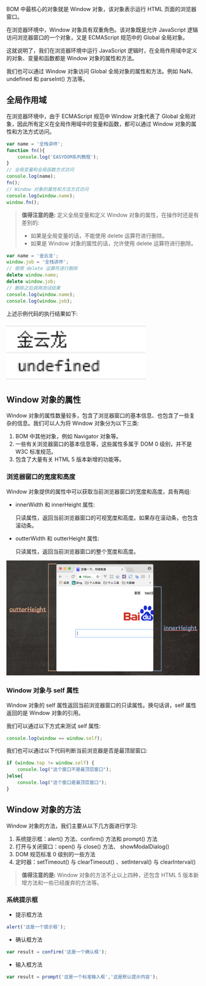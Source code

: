 BOM 中最核心的对象就是 Window 对象，该对象表示运行 HTML 页面的浏览器窗口。

在浏览器环境中，Window 对象具有双重角色。该对象既是允许 JavaScript 逻辑访问浏览器窗口的一个对象，又是 ECMAScript 规范中的 Global 全局对象。

这就说明了，我们在浏览器环境中运行 JavaScript 逻辑时，在全局作用域中定义的对象、变量和函数都是 Window 对象的属性和方法。

我们也可以通过 Window 对象访问 Global 全局对象的属性和方法。例如 NaN、undefined 和 parseInt() 方法等。

## 全局作用域

在浏览器环境中，由于 ECMAScript 规范中 Window 对象代表了 Global 全局对象，因此所有定义在全局作用域中的变量和函数，都可以通过 Window 对象的属性和方法方式访问。

```javascript
var name = '全栈讲师';
function fn(){
	console.log('EASYDOM系列教程');
}
// 全局变量和全局函数方式访问
console.log(name);
fn();
// Window 对象的属性和方法方式访问
console.log(window.name);
window.fn();
```

> **值得注意的是:** 定义全局变量和定义 Window 对象的属性，在操作时还是有差别的:
> 
> - 如果是全局变量的话，不能使用 delete 运算符进行删除。
> - 如果是 Window 对象的属性的话，允许使用 delete 运算符进行删除。

```javascript
var name = '金云龙';
window.job = '全栈讲师';
// 使用 delete 运算符进行删除
delete window.name;
delete window.job;
// 删除之后调用测试结果
console.log(window.name);
console.log(window.job);
```

上述示例代码的执行结果如下:

![](images/chapter8/02.png)

## Window 对象的属性

Window 对象的属性数量较多，包含了浏览器窗口的基本信息、也包含了一些复杂的信息。我们可以人为将 Window 对象分为以下三类:

1. BOM 中其他对象，例如 Navigator 对象等。
2. 一些有关浏览器窗口的基本信息等，这些属性多属于 DOM 0 级别，并不是 W3C 标准规范。
3. 包含了大量有关 HTML 5 版本新增的功能等。

### 浏览器窗口的宽度和高度

Window 对象提供的属性中可以获取当前浏览器窗口的宽度和高度，具有两组:

- innerWidth 和 innerHeight 属性:

	只读属性，返回当前浏览器窗口的可视宽度和高度。如果存在滚动条，也包含滚动条。

- outterWidth 和 outterHeight 属性:

	只读属性，返回当前浏览器窗口的整个宽度和高度。

![](images/chapter8/03.png)

### Window 对象与 self 属性

Window 对象的 self 属性返回当前浏览器窗口的只读属性。换句话讲，self 属性返回的是 Window 对象的引用。

我们可以通过以下方式来测试 self 属性:

```javascript
console.log(window == window.self);
```

我们也可以通过以下代码判断当前浏览器是否是最顶层窗口:

```javascript
if (window.top != window.self) {
	console.log("这个窗口不是最顶层窗口");
}else{
	console.log("这个窗口是最顶层窗口");
}
```

## Window 对象的方法

Window 对象的方法，我们主要从以下几方面进行学习:

1. 系统提示框：alert() 方法、confirm() 方法和 prompt() 方法
2. 打开与关闭窗口：open() 与 close() 方法、 showModalDialog()
3. DOM 规范标准 0 级别的一些方法
4. 定时器：setTimeout() 与 clearTimeout() 、setInterval() 与 clearInterval()

> **值得注意的是:** Window 对象的方法不止以上四种，还包含 HTML 5 版本新增方法和一些已经废弃的方法等。

### 系统提示框

- 提示框方法

```javascript
alert('这是一个提示框');
```

- 确认框方法

```javascript
var result = confirm('这是一个确认框');
```

- 输入框方法

```javascript
var result = prompt('这是一个标准输入框','这是默认提示内容');
```

